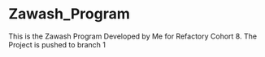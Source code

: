 # Zawash_Program
This is the Zawash Program Developed by Me for Refactory Cohort 8.
The Project is pushed to branch 1
